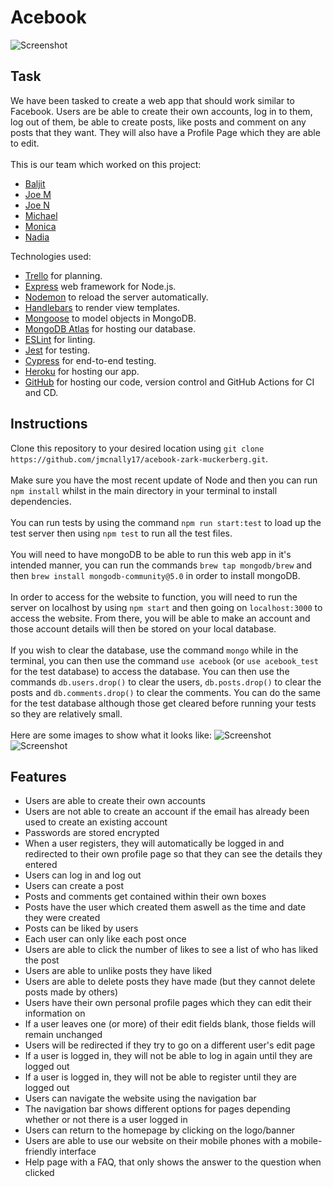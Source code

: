 # Acebook
![Screenshot](https://i.imgur.com/629Ep5m.png)

## Task
We have been tasked to create a web app that should work similar to Facebook. Users are be able to create their own accounts, log in to them, log out of them, be able to create posts, like posts and comment on any posts that they want. They will also have a Profile Page which they are able to edit.\
\
This is our team which worked on this project:
- [Baljit](https://github.com/baljitrakhra)
- [Joe M](https://github.com/jmcnally17)
- [Joe N](https://github.com/Josenewmano)
- [Michael](https://github.com/mcsuGH)
- [Monica](https://github.com/monenavarro)
- [Nadia](https://github.com/NBenzineb)


Technologies used:
- [Trello](https://trello.com/b/wlp4ENq8/acebook-zark-muckerberg) for planning.
- [Express](https://expressjs.com/) web framework for Node.js.
- [Nodemon](https://nodemon.io/) to reload the server automatically.
- [Handlebars](https://handlebarsjs.com/) to render view templates.
- [Mongoose](https://mongoosejs.com) to model objects in MongoDB.
- [MongoDB Atlas](https://www.mongodb.com/atlas/database) for hosting our database.
- [ESLint](https://eslint.org) for linting.
- [Jest](https://jestjs.io/) for testing.
- [Cypress](https://www.cypress.io/) for end-to-end testing.
- [Heroku](https://www.heroku.com/) for hosting our app.
- [GitHub](https://github.com/) for hosting our code, version control and GitHub Actions for CI and CD.

## Instructions
Clone this repository to your desired location using `git clone https://github.com/jmcnally17/acebook-zark-muckerberg.git`.\
\
Make sure you have the most recent update of Node and then you can run `npm install` whilst in the main directory in your terminal to install dependencies.\
\
You can run tests by using the command `npm run start:test` to load up the test server then using `npm test` to run all the test files.\
\
You will need to have mongoDB to be able to run this web app in it's intended manner, you can run the commands `brew tap mongodb/brew` and then `brew install mongodb-community@5.0` in order to install mongoDB.\
\
In order to access for the website to function, you will need to run the server on localhost by using `npm start` and then going on `localhost:3000` to access the website. From there, you will be able to make an account and those account details will then be stored on your local database.\
\
If you wish to clear the database, use the command `mongo` while in the terminal, you can then use the command `use acebook` (or `use acebook_test` for the test database) to access the database. You can then use the commands `db.users.drop()` to clear the users, `db.posts.drop()` to clear the posts and `db.comments.drop()` to clear the comments. You can do the same for the test database although those get cleared before running your tests so they are relatively small.\
\
Here are some images to show what it looks like:
![Screenshot](https://i.imgur.com/TwFbQDm.png)
![Screenshot](https://i.imgur.com/qXDkGZD.png)

## Features
- Users are able to create their own accounts
- Users are not able to create an account if the email has already been used to create an existing account
- Passwords are stored encrypted
- When a user registers, they will automatically be logged in and redirected to their own profile page so that they can see the details they entered
- Users can log in and log out
- Users can create a post
- Posts and comments get contained within their own boxes
- Posts have the user which created them aswell as the time and date they were created
- Posts can be liked by users
- Each user can only like each post once
- Users are able to click the number of likes to see a list of who has liked the post
- Users are able to unlike posts they have liked
- Users are able to delete posts they have made (but they cannot delete posts made by others)
- Users have their own personal profile pages which they can edit their information on
- If a user leaves one (or more) of their edit fields blank, those fields will remain unchanged
- Users will be redirected if they try to go on a different user's edit page
- If a user is logged in, they will not be able to log in again until they are logged out
- If a user is logged in, they will not be able to register until they are logged out
- Users can navigate the website using the navigation bar
- The navigation bar shows different options for pages depending whether or not there is a user logged in
- Users can return to the homepage by clicking on the logo/banner
- Users are able to use our website on their mobile phones with a mobile-friendly interface
- Help page with a FAQ, that only shows the answer to the question when clicked
